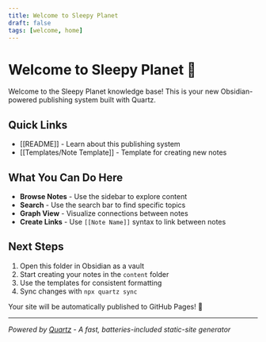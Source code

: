 ```yaml
---
title: Welcome to Sleepy Planet
draft: false
tags: [welcome, home]
---
```


# Welcome to Sleepy Planet 🌙

Welcome to the Sleepy Planet knowledge base! This is your new Obsidian-powered publishing system built with Quartz.

## Quick Links

- [[README]] - Learn about this publishing system
- [[Templates/Note Template]] - Template for creating new notes

## What You Can Do Here

- **Browse Notes** - Use the sidebar to explore content
- **Search** - Use the search bar to find specific topics
- **Graph View** - Visualize connections between notes
- **Create Links** - Use `[[Note Name]]` syntax to link between notes

## Next Steps

1. Open this folder in Obsidian as a vault
2. Start creating your notes in the `content` folder
3. Use the templates for consistent formatting
4. Sync changes with `npx quartz sync`

Your site will be automatically published to GitHub Pages! 🚀

---

*Powered by [Quartz](https://quartz.jzhao.xyz/) - A fast, batteries-included static-site generator*
